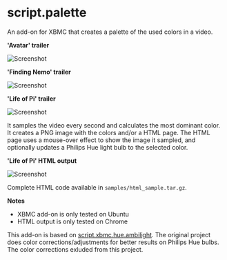 script.palette
==============

An add-on for XBMC that creates a palette of the used colors in a video.

**'Avatar' trailer**

![Screenshot](https://raw.github.com/cees-elzinga/script.palette/master/sample/avatar.png)

**'Finding Nemo' trailer**

![Screenshot](https://raw.github.com/cees-elzinga/script.palette/master/sample/finding_nemo.png)

**'Life of Pi' trailer**

![Screenshot](https://raw.github.com/cees-elzinga/script.palette/master/sample/life_of_pi.png)

It samples the video every second and calculates the most dominant color. It creates a PNG image with the colors and/or a HTML page. The HTML page uses a mouse-over effect to show the image it sampled, and optionally updates a Philips Hue light bulb to the selected color.

**'Life of Pi' HTML output**

![Screenshot](https://raw.github.com/cees-elzinga/script.palette/master/sample/life_of_pi_html.png)

Complete HTML code available in `samples/html_sample.tar.gz`.

**Notes**

 - XBMC add-on is only tested on Ubuntu
 - HTML output is only tested on Chrome

This add-on is based on [script.xbmc.hue.ambilight](https://github.com/cees-elzinga/script.xbmc.hue.ambilight). The original project does color corrections/adjustments for better results on Philips Hue bulbs. The color corrections exluded from this project.
